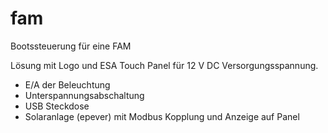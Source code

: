 # fam

Bootssteuerung für eine FAM

Lösung mit Logo und ESA Touch Panel für 12 V DC Versorgungsspannung.
- E/A der Beleuchtung
- Unterspannungsabschaltung
- USB Steckdose
- Solaranlage (epever) mit Modbus Kopplung und Anzeige auf Panel 

